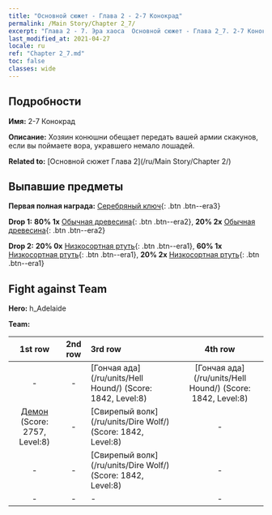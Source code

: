 ```yaml
---
title: "Основной сюжет - Глава 2 - 2-7 Конокрад"
permalink: /Main Story/Chapter 2_7/
excerpt: "Глава 2 - 7. Эра хаоса  Основной сюжет - Глава 2_7. 2-7 Конокрад"
last_modified_at: 2021-04-27
locale: ru
ref: "Chapter 2_7.md"
toc: false
classes: wide
---
```


## Подробности

 **Имя:** 2-7 Конокрад

 **Описание:** Хозяин конюшни обещает передать вашей армии скакунов, если вы поймаете вора, укравшего немало лошадей.

 **Related to:** [Основной сюжет Глава 2](/ru/Main Story/Chapter 2/)

## Выпавшие предметы

 **Первая полная награда:** [Серебряный ключ](/ItemsRU/con_693/){: .btn .btn--era3}

 **Drop 1:** **80% 1x** [Обычная древесина](/ItemsRU/mat_7/){: .btn .btn--era2}, **20% 2x** [Обычная древесина](/ItemsRU/mat_7/){: .btn .btn--era2}

 **Drop 2:** **20% 0x** [Низкосортная ртуть](/ItemsRU/mat_2/){: .btn .btn--era1}, **60% 1x** [Низкосортная ртуть](/ItemsRU/mat_2/){: .btn .btn--era1}, **20% 2x** [Низкосортная ртуть](/ItemsRU/mat_2/){: .btn .btn--era1}


## Fight against Team
 **Hero:** h_Adelaide

 **Team:**


  | 1st row | 2nd row | 3rd row | 4th row |
  |:----:|:----:|:----|:----:|
  | - | - | [Гончая ада](/ru/units/Hell Hound/) (Score: 1842, Level:8)  | [Гончая ада](/ru/units/Hell Hound/) (Score: 1842, Level:8)  |
  | [Демон](/ru/units/Demon/) (Score: 2757, Level:8)  | - | [Свирепый волк](/ru/units/Dire Wolf/) (Score: 1842, Level:8)  | - |
  | - | - | [Свирепый волк](/ru/units/Dire Wolf/) (Score: 1842, Level:8)  | - |
  | - | - | - | - |


